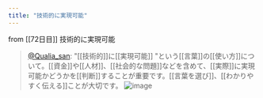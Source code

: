 ```yaml
---
title: "技術的に実現可能"
---
```


from [[72日目]]
技術的に実現可能
> [@Qualia_san](https://twitter.com/Qualia_san/status/1629186211154898944?s=20): "[[技術的]]に[[実現可能]] "という[[言葉]]の[[使い方]]について。[[資金]]や[[人材]]、[[社会的な問題]]などを含めて、[[実際]]に実現可能かどうかを[[判断]]することが重要です。[[言葉を選び]]、[[わかりやすく伝える]]ことが大切です。
> ![image](https://pbs.twimg.com/media/FpwIOLOagAEW7_J.png)

